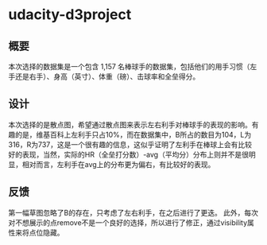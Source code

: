 # udacity-d3project
## 概要
本次选择的数据集是一个包含 1,157 名棒球手的数据集，包括他们的用手习惯（左手还是右手）、身高（英寸）、体重（磅）、击球率和全垒得分。

## 设计
本次选择的是散点图，希望通过散点图来表示左右利手对棒球手的表现的影响。有趣的是，维基百科上左利手只占10%，而在数据集中，B所占的数目为104，L为316，R为737，这是一个很有趣的信息，这似乎证明了左利手在棒球上会有比较好的表现，当然，实际的HR（全垒打分数）-avg（平均分）分布上则并不是很明显，相对而言，左利手在avg上的分布更为偏右，有比较好的表现。

## 反馈
第一幅草图忽略了B的存在，只考虑了左右利手，在之后进行了更迭。
此外，每次对不想展示的点remove不是一个良好的选择，所以进行了修正，通过visibility属性来将点位隐藏。
